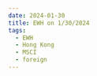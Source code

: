 ```yaml
---
date: 2024-01-30
title: EWH on 1/30/2024
tags: 
  - EWH
  - Hong Kong
  - MSCI
  - foreign
---
```

<div class="post">
<snapshot-grid 
    :reports="['2024/01/29/CTA/EWH', '2024/01/30/CTA/EWH', '2024/01/30/MTP/EWH']"
    chart="2024/01/30/Chart/EWH"
/>
<p>

</p>
<p>

</p>
</div>